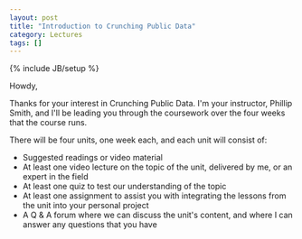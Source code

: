 ```yaml
---
layout: post
title: "Introduction to Crunching Public Data"
category: Lectures
tags: []
---
```

{% include JB/setup %}

Howdy,

Thanks for your interest in Crunching Public Data. I'm your instructor, Phillip Smith, and I'll be leading you through the coursework over the four weeks that the course runs.

There will be four units, one week each, and each unit will consist of:

* Suggested readings or video material
* At least one video lecture on the topic of the unit, delivered by me, or an expert in the field
* At least one quiz to test our understanding of the topic
* At least one assignment to assist you with integrating the lessons from the unit into your personal project
* A Q & A forum where we can discuss the unit's content, and where I can answer any questions that you have



